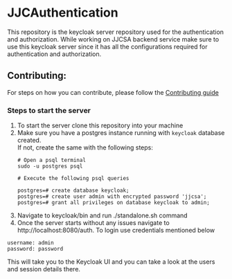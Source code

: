 # JJCAuthentication

This repository is the keycloak server repository used for the authentication and authorization. While working on JJCSA backend service make sure to use this keycloak server since it has all the configurations required for authentication and authorization. 

## Contributing:

For steps on how you can contribute, please follow the [Contributing guide](https://github.com/JJCSA/backend/blob/developer/CONTRIBUTING.md)

### Steps to start the server
1. To start the server clone this repository into your machine
2. Make sure you have a postgres instance running with `keycloak` database created.  
    If not, create the same with the following steps:
    ```
    # Open a psql terminal
    sudo -u postgres psql
    
    # Execute the following psql queries
    
    postgres=# create database keycloak;
    postgres=# create user admin with encrypted password 'jjcsa';
    postgres=# grant all privileges on database keycloak to admin;
    ```
3. Navigate to keycloak/bin and run ./standalone.sh command
4. Once the server starts without any issues navigate to http://localhost:8080/auth. To login use credentials mentioned below 
````
username: admin
password: password
````

This will take you to the Keycloak UI and you can take a look at the users and session details there.
